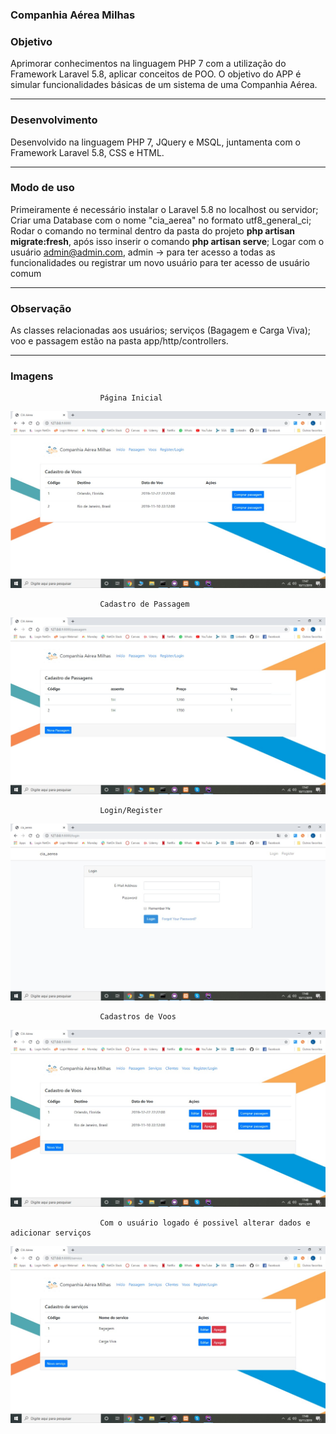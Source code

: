 ### Companhia Aérea Milhas
 
### Objetivo 

Aprimorar conhecimentos na linguagem PHP 7 com a utilização do Framework Laravel 5.8, aplicar conceitos de POO.
O objetivo do APP é simular funcionalidades básicas de um sistema de uma Companhia Aérea. 

-------------------------------------------------------------------------------------------------------------------------------------
### Desenvolvimento 

Desenvolvido na linguagem PHP 7, JQuery e MSQL, juntamenta com o Framework Laravel 5.8, CSS e HTML. 

--------------------------------------------------------------------------------------------------------------------------------------

### Modo de uso 

Primeiramente é necessário instalar o Laravel 5.8 no localhost ou servidor;
Criar uma Database com o nome "cia_aerea" no formato utf8_general_ci;
Rodar o comando no terminal dentro da pasta do projeto **php artisan migrate:fresh**, após isso inserir o comando **php artisan serve**; 
Logar com o usuário admin@admin.com, admin -> para ter acesso a todas as funcionalidades ou registrar um novo usuário para ter acesso de usuário comum

----------------------------------------------------------------------------------------------------------------------------------------

### Observação 

As classes relacionadas aos usuários; serviços (Bagagem e Carga Viva); voo e passagem estão na pasta app/http/controllers.

----------------------------------------------------------------------------------------------------------------------------------------

### Imagens 
                        Página Inicial
                    
<img src="https://github.com/LuanCarlo/ciaAerea/blob/master/public/img/Foto1.jpeg"> 

                        Cadastro de Passagem 
                        
<img src="https://github.com/LuanCarlo/ciaAerea/blob/master/public/img/Foto2.jpeg">

                        Login/Register
                        
<img src="https://github.com/LuanCarlo/ciaAerea/blob/master/public/img/Foto3.jpeg">

                        Cadastros de Voos

<img src="https://github.com/LuanCarlo/ciaAerea/blob/master/public/img/Foto4.jpeg">

                        Com o usuário logado é possivel alterar dados e adicionar serviços

<img src="https://github.com/LuanCarlo/ciaAerea/blob/master/public/img/Foto5.jpeg">
